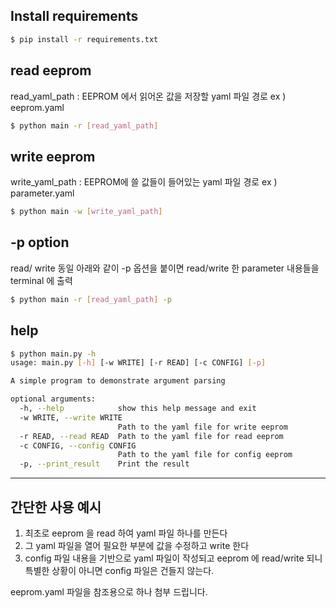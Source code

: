 ## Install requirements 

```bash
$ pip install -r requirements.txt
```

## read eeprom 

read_yaml_path : EEPROM 에서 읽어온 값을 저장할 yaml 파일 경로 
ex ) eeprom.yaml

```bash
$ python main -r [read_yaml_path] 
```

## write eeprom 

write_yaml_path : EEPROM에 쓸 값들이 들어있는 yaml 파일 경로 
ex ) parameter.yaml 

```bash
$ python main -w [write_yaml_path]
```

## -p option
read/ write 동일 아래와 같이 -p 옵션을 붙이면 read/write 한 parameter 내용들을 terminal 에 출력 

```bash
$ python main -r [read_yaml_path] -p 
```

## help 

```bash
$ python main.py -h
usage: main.py [-h] [-w WRITE] [-r READ] [-c CONFIG] [-p]

A simple program to demonstrate argument parsing

optional arguments:
  -h, --help            show this help message and exit
  -w WRITE, --write WRITE
                        Path to the yaml file for write eeprom
  -r READ, --read READ  Path to the yaml file for read eeprom
  -c CONFIG, --config CONFIG
                        Path to the yaml file for config eeprom
  -p, --print_result    Print the result
```

----
## 간단한 사용 예시 

1. 최초로 eeprom 을 read 하여 yaml 파일 하나를 만든다
2. 그 yaml 파일을 열어 필요한 부분에 값을 수정하고 write 한다
3. config 파일 내용을 기반으로 yaml 파일이 작성되고 eeprom 에 read/write 되니 특별한 상황이 아니면 config 파일은 건들지 않는다. 

eeprom.yaml 파일을 참조용으로 하나 첨부 드립니다. 
